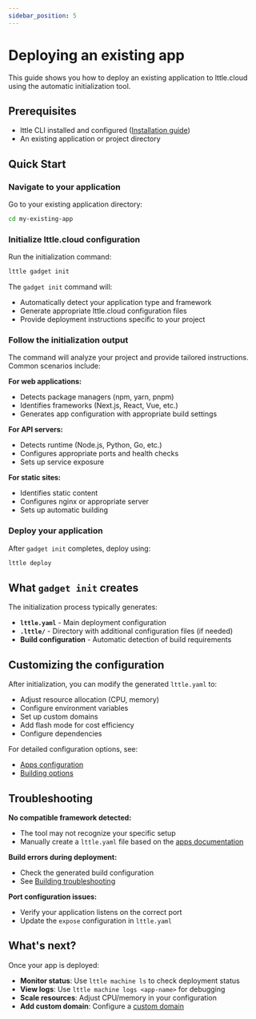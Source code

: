 ```yaml
---
sidebar_position: 5
---
```


# Deploying an existing app

This guide shows you how to deploy an existing application to lttle.cloud using the automatic initialization tool.

## Prerequisites

- lttle CLI installed and configured ([Installation guide](./installing-the-cli.md))
- An existing application or project directory

## Quick Start

### Navigate to your application

Go to your existing application directory:

```bash
cd my-existing-app
```

### Initialize lttle.cloud configuration

Run the initialization command:

```bash
lttle gadget init
```

The `gadget init` command will:

- Automatically detect your application type and framework
- Generate appropriate lttle.cloud configuration files
- Provide deployment instructions specific to your project

### Follow the initialization output

The command will analyze your project and provide tailored instructions. Common scenarios include:

**For web applications:**

- Detects package managers (npm, yarn, pnpm)
- Identifies frameworks (Next.js, React, Vue, etc.)
- Generates app configuration with appropriate build settings

**For API servers:**

- Detects runtime (Node.js, Python, Go, etc.)
- Configures appropriate ports and health checks
- Sets up service exposure

**For static sites:**

- Identifies static content
- Configures nginx or appropriate server
- Sets up automatic building

### Deploy your application

After `gadget init` completes, deploy using:

```bash
lttle deploy
```

## What `gadget init` creates

The initialization process typically generates:

- **`lttle.yaml`** - Main deployment configuration
- **`.lttle/`** - Directory with additional configuration files (if needed)
- **Build configuration** - Automatic detection of build requirements

## Customizing the configuration

After initialization, you can modify the generated `lttle.yaml` to:

- Adjust resource allocation (CPU, memory)
- Configure environment variables
- Set up custom domains
- Add flash mode for cost efficiency
- Configure dependencies

For detailed configuration options, see:

- [Apps configuration](../resources/apps.mdx)
- [Building options](../building-and-deploying/building.md)

## Troubleshooting

**No compatible framework detected:**

- The tool may not recognize your specific setup
- Manually create a `lttle.yaml` file based on the [apps documentation](../resources/apps.mdx)

**Build errors during deployment:**

- Check the generated build configuration
- See [Building troubleshooting](../building-and-deploying/building.md#troubleshooting)

**Port configuration issues:**

- Verify your application listens on the correct port
- Update the `expose` configuration in `lttle.yaml`

## What's next?

Once your app is deployed:

- **Monitor status**: Use `lttle machine ls` to check deployment status
- **View logs**: Use `lttle machine logs <app-name>` for debugging
- **Scale resources**: Adjust CPU/memory in your configuration
- **Add custom domain**: Configure a [custom domain](../resources/apps.mdx#using-custom-domains)
